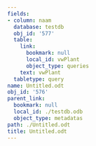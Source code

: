 ```yaml
---
fields:
- column: naam
  database: testdb
  obj_id: '577'
  table:
    link:
      bookmark: null
      local_id: vwPlant
      object_type: queries
    text: vwPlant
  tabletype: query
name: Untitled.odt
obj_id: '576'
parent_link:
  bookmark: null
  local_id: ./testdb.odb
  object_type: metadatas
path: ./Untitled.odt
title: Untitled.odt
---
```

